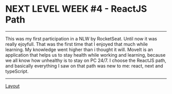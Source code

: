 # NEXT LEVEL WEEK #4 - ReactJS Path  
____________________________________
This was my first participation in a NLW by RocketSeat. Until now it was really ejoyfull. That was the first time that I enjoyed that much while learning. My knowledge went higher than i thought it will. MoveIt is an application that helps us to stay health while working and learning, because we all know how unhealthy is to stay on PC 24/7. I choose the ReactJS path, and basically everything I saw on that path was new to me: react, next and typeScript. 
____________________________________
<a href="https://www.figma.com/file/ge20pu3ofMOKoliUyKx1Nl/Move.it-1.0/duplicate?node-id=160:2761">Layout</a>

